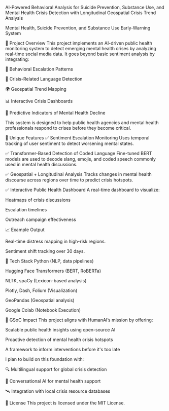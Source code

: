 AI-Powered Behavioral Analysis for Suicide Prevention, Substance Use, and Mental Health Crisis Detection with Longitudinal Geospatial Crisis Trend Analysis

Mental Health, Suicide Prevention, and Substance Use Early-Warning System


📌 Project Overview
This project implements an AI-driven public health monitoring system to detect emerging mental health crises by analyzing real-time social media data. It goes beyond basic sentiment analysis by integrating:

🚨 Behavioral Escalation Patterns

🧠 Crisis-Related Language Detection

🌍 Geospatial Trend Mapping

📊 Interactive Crisis Dashboards

🔮 Predictive Indicators of Mental Health Decline

This system is designed to help public health agencies and mental health professionals respond to crises before they become critical.

🌟 Unique Features
✅ Sentiment Escalation Monitoring
Uses temporal tracking of user sentiment to detect worsening mental states.

✅ Transformer-Based Detection of Coded Language
Fine-tuned BERT models are used to decode slang, emojis, and coded speech commonly used in mental health discussions.

✅ Geospatial + Longitudinal Analysis
Tracks changes in mental health discourse across regions over time to predict crisis hotspots.

✅ Interactive Public Health Dashboard
A real-time dashboard to visualize:

Heatmaps of crisis discussions

Escalation timelines

Outreach campaign effectiveness

📈 Example Output

Real-time distress mapping in high-risk regions.


Sentiment shift tracking over 30 days.

🧩 Tech Stack
Python (NLP, data pipelines)

Hugging Face Transformers (BERT, RoBERTa)

NLTK, spaCy (Lexicon-based analysis)

Plotly, Dash, Folium (Visualization)

GeoPandas (Geospatial analysis)

Google Colab (Notebook Execution)

🎯 GSoC Impact
This project aligns with HumanAI’s mission by offering:

Scalable public health insights using open-source AI

Proactive detection of mental health crisis hotspots

A framework to inform interventions before it's too late

I plan to build on this foundation with:

🔍 Multilingual support for global crisis detection

💬 Conversational AI for mental health support

🛰️ Integration with local crisis resource databases


📜 License
This project is licensed under the MIT License.

